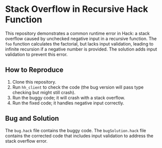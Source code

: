 # Stack Overflow in Recursive Hack Function

This repository demonstrates a common runtime error in Hack: a stack overflow caused by unchecked negative input in a recursive function. The `foo` function calculates the factorial, but lacks input validation, leading to infinite recursion if a negative number is provided. The solution adds input validation to prevent this error. 

## How to Reproduce

1. Clone this repository.
2. Run `hh_client` to check the code (the bug version will pass type checking but might still crash). 
3. Run the buggy code; it will crash with a stack overflow.
4. Run the fixed code; it handles negative input correctly.  

## Bug and Solution

The `bug.hack` file contains the buggy code. The `bugSolution.hack` file contains the corrected code that includes input validation to address the stack overflow error. 